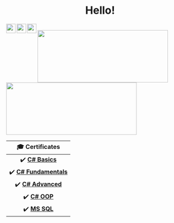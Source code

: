 <div align="center">
  <h1>Hello!</h1>
</div>

<a href="https://www.facebook.com/lyubo.kuzov/">
  <img align="left" width="25px" src="https://cdn.jsdelivr.net/npm/simple-icons@v3/icons/facebook.svg" />
</a>
<a href="https://www.linkedin.com/in/lyubomir-kuzov-45583b206/">
  <img align="left" width="25px" src="https://cdn.jsdelivr.net/npm/simple-icons@v3/icons/linkedin.svg" />
</a>
<a href="https://github.com/LyubomirKuzov">
  <img align="left" width="25px" src="https://cdn.jsdelivr.net/npm/simple-icons@v3/icons/github.svg" />
</a>
<br/>

<div>
  <img height="140" width="350" align="center" src="https://github-readme-stats.vercel.app/api?username=LyubomirKuzov&count_private=true&true&hide=issues&show_icons=true"/>
  <img height="140" width="350" align="center" src="https://github-readme-stats.vercel.app/api/top-langs/?username=LyubomirKuzov&layout=compact"/>
</div>

  |🎓 Certificates |
  | :-:
  | :heavy_check_mark: [**C# Basics**](https://softuni.bg/certificates/details/81351/9596367b)|
  | :heavy_check_mark: [**C# Fundamentals**](https://softuni.bg/certificates/details/86100/9533d136)|
  | :heavy_check_mark: [**C# Advanced**](https://softuni.bg/certificates/details/90366/3a324445)|
  | :heavy_check_mark: [**C# OOP**](https://softuni.bg/certificates/details/95802/dcd409e6)|
  | :heavy_check_mark: [**MS SQL**](https://softuni.bg/certificates/details/97872/33fd9043)|

